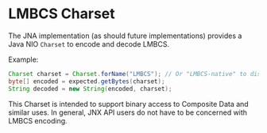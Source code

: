 # LMBCS Charset

The JNA implementation (as should future implementations) provides a Java NIO `Charset` to encode and decode LMBCS.

Example:

```java
Charset charset = Charset.forName("LMBCS"); // Or "LMBCS-native" to distinguish from ICU
byte[] encoded = expected.getBytes(charset);
String decoded = new String(encoded, charset);
```

This Charset is intended to support binary access to Composite Data and similar uses. In general, JNX API users do not have to be concerned with LMBCS encoding.


